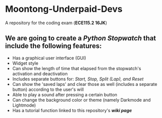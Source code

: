 # Moontong-Underpaid-Devs
A repository for the coding exam (**ECE115.2 16JK**)

## We are going to create a **_Python Stopwatch_** that include the following features:
  - Has a graphical user interface (GUI)
  - Widget style
  - Can show the length of time that elapsed from the stopwatch's activation and deactivation
  - Includes separate buttons for: _Start, Stop, Split (Lap), and Reset_
  - Can show the 'saved laps' and clear those as well (includes a separate button) according to the user's will
  - Able to play a sound after pressing a certain button
  - Can change the background color or theme (namely Darkmode and Lightmode)
  - Has a tutorial function linked to this repository's **_wiki page_**
